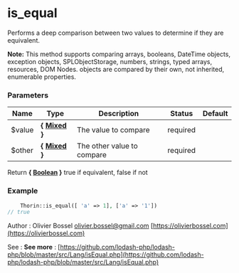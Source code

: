 # is_equal

Performs a deep comparison between two values to determine if they are
equivalent.

**Note:** This method supports comparing arrays, booleans,
DateTime objects, exception objects, SPLObjectStorage, numbers,
strings, typed arrays, resources, DOM Nodes. objects are compared
by their own, not inherited, enumerable properties.



### Parameters
Name  |  Type  |  Description  |  Status  |  Default
------------  |  ------------  |  ------------  |  ------------  |  ------------
$value  |  **{ [Mixed](http://php.net/manual/en/language.pseudo-types.php#language.types.mixed) }**  |  The value to compare  |  required  |
$other  |  **{ [Mixed](http://php.net/manual/en/language.pseudo-types.php#language.types.mixed) }**  |  The other value to compare  |  required  |

Return **{ [Boolean](http://php.net/manual/en/language.types.boolean.php) }** true if equivalent, false if not

### Example
```php
	Thorin::is_equal([ 'a' => 1], ['a' => '1'])
// true
```
Author : Olivier Bossel [olivier.bossel@gmail.com](mailto:olivier.bossel@gmail.com) [https://olivierbossel.com](https://olivierbossel.com)

See : **See more** : [https://github.com/lodash-php/lodash-php/blob/master/src/Lang/isEqual.php](https://github.com/lodash-php/lodash-php/blob/master/src/Lang/isEqual.php)